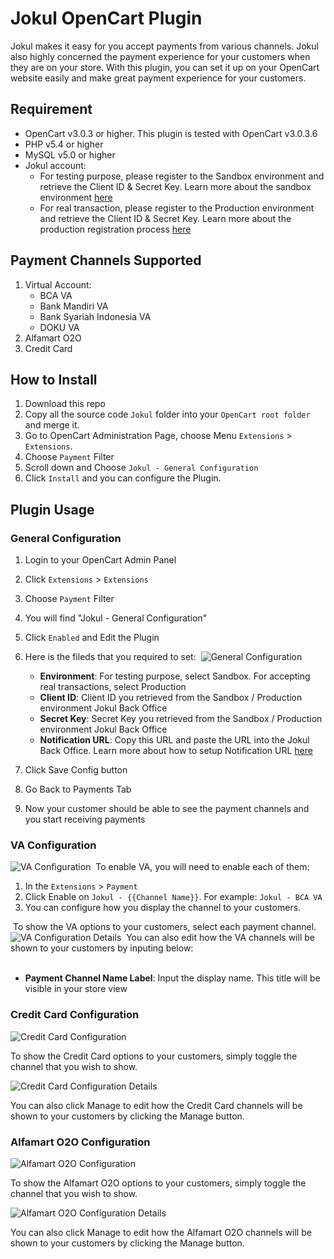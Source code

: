 # Jokul OpenCart Plugin

Jokul makes it easy for you accept payments from various channels. Jokul also highly concerned the payment experience for your customers when they are on your store. With this plugin, you can set it up on your OpenCart website easily and make great payment experience for your customers.
​
## Requirement
- OpenCart v3.0.3 or higher. This plugin is tested with OpenCart v3.0.3.6
- PHP v5.4 or higher
- MySQL v5.0 or higher
- Jokul account:
    - For testing purpose, please register to the Sandbox environment and retrieve the Client ID & Secret Key. Learn more about the sandbox environment [here](https://jokul.doku.com/docs/docs/getting-started/explore-sandbox)
    - For real transaction, please register to the Production environment and retrieve the Client ID & Secret Key. Learn more about the production registration process [here](https://jokul.doku.com/docs/docs/getting-started/register-user)
​
## Payment Channels Supported
1. Virtual Account:
    - BCA VA
    - Bank Mandiri VA
    - Bank Syariah Indonesia VA
    - DOKU VA
2. Alfamart O2O
3. Credit Card
## How to Install
1. Download this repo
2. Copy all the source code `Jokul` folder into your `OpenCart root folder` and merge it.
3. Go to OpenCart Administration Page, choose Menu `Extensions` >  `Extensions`.
4. Choose `Payment` Filter
5. Scroll down and Choose `Jokul - General Configuration`
6. Click `Install` and you can configure the Plugin. 
​
## Plugin Usage
### General Configuration
1. Login to your OpenCart Admin Panel
2. Click `Extensions` > `Extensions`
3. Choose `Payment` Filter
4. You will find "Jokul - General Configuration"
5. Click `Enabled` and Edit the Plugin
6. Here is the fileds that you required to set:
​
    ![General Configuration](https://i.ibb.co/k8ZmWzp/Screen-Shot-2021-03-24-at-20-19-45.png)
    
    - **Environment**: For testing purpose, select Sandbox. For accepting real transactions, select Production
    - **Client ID**: Client ID you retrieved from the Sandbox / Production environment Jokul Back Office
    - **Secret Key**: Secret Key you retrieved from the Sandbox / Production environment Jokul Back Office
    - **Notification URL**: Copy this URL and paste the URL into the Jokul Back Office. Learn more about how to setup Notification URL [here](https://jokul.doku.com/docs/docs/after-payment/setup-notification-url)
7. Click Save Config button
8. Go Back to Payments Tab
9. Now your customer should be able to see the payment channels and you start receiving payments
​
### VA Configuration

![VA Configuration](https://i.ibb.co/cN0W4MZ/Screen-Shot-2021-03-24-at-20-26-21.png)
​
To enable VA, you will need to enable each of them:

1. In the `Extensions` > `Payment`
2. Click Enable on `Jokul - {{Channel Name}}`. For example: `Jokul - BCA VA`
3. You can configure how you display the channel to your customers.

​
To show the VA options to your customers, select each payment channel.
​
![VA Configuration Details](https://i.ibb.co/8M3HGn3/Screen-Shot-2021-03-24-at-20-31-02.png)
​
You can also edit how the VA channels will be shown to your customers by inputing below:  
​
- **Payment Channel Name Label**: Input the display name. This title will be visible in your store view

### Credit Card Configuration

![Credit Card Configuration](https://i.ibb.co/djTnq3X/Screen-Shot-2021-06-08-at-12-10-51.png)

To show the Credit Card options to your customers, simply toggle the channel that you wish to show.

![Credit Card Configuration Details](https://i.ibb.co/RbF82V4/Screen-Shot-2021-06-08-at-12-12-34.png)

You can also click Manage to edit how the Credit Card channels will be shown to your customers by clicking the Manage button.

### Alfamart O2O Configuration

![Alfamart O2O Configuration](https://i.ibb.co/djTnq3X/Screen-Shot-2021-06-08-at-12-10-51.png)

To show the Alfamart O2O options to your customers, simply toggle the channel that you wish to show.

![Alfamart O2O Configuration Details](https://i.ibb.co/LYzTyMr/Screen-Shot-2021-06-08-at-12-13-40.png)

You can also click Manage to edit how the Alfamart O2O channels will be shown to your customers by clicking the Manage button.
